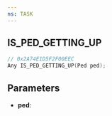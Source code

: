 ```yaml
---
ns: TASK
---
```

## IS_PED_GETTING_UP

```c
// 0x2A74E1D5F2F00EEC
Any IS_PED_GETTING_UP(Ped ped);
```

## Parameters
* **ped**:
